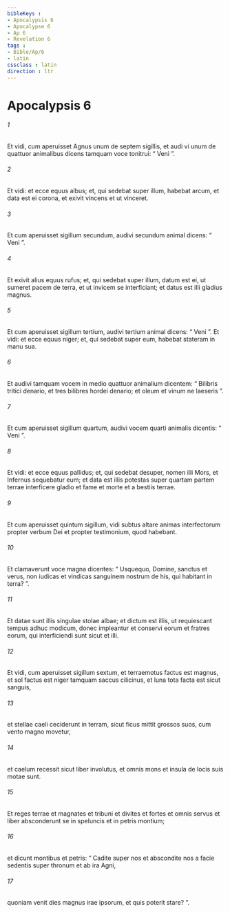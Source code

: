 ```yaml
---
bibleKeys : 
- Apocalypsis 6
- Apocalypse 6
- Ap 6
- Revelation 6
tags : 
- Bible/Ap/6
- latin
cssclass : latin
direction : ltr
---
```


# Apocalypsis 6

###### 1
Et vidi, cum aperuisset Agnus unum de septem sigillis, et audi vi unum de quattuor animalibus dicens tamquam voce tonitrui: “ Veni ”. 
###### 2
Et vidi: et ecce equus albus; et, qui sedebat super illum, habebat arcum, et data est ei corona, et exivit vincens et ut vinceret.
###### 3
Et cum aperuisset sigillum secundum, audivi secundum animal dicens: “ Veni ”. 
###### 4
Et exivit alius equus rufus; et, qui sedebat super illum, datum est ei, ut sumeret pacem de terra, et ut invicem se interficiant; et datus est illi gladius magnus.
###### 5
Et cum aperuisset sigillum tertium, audivi tertium animal dicens: “ Veni ”. Et vidi: et ecce equus niger; et, qui sedebat super eum, habebat stateram in manu sua. 
###### 6
Et audivi tamquam vocem in medio quattuor animalium dicentem: “ Bilibris tritici denario, et tres bilibres hordei denario; et oleum et vinum ne laeseris ”.
###### 7
Et cum aperuisset sigillum quartum, audivi vocem quarti animalis dicentis: “ Veni ”. 
###### 8
Et vidi: et ecce equus pallidus; et, qui sedebat desuper, nomen illi Mors, et Infernus sequebatur eum; et data est illis potestas super quartam partem terrae interficere gladio et fame et morte et a bestiis terrae.
###### 9
Et cum aperuisset quintum sigillum, vidi subtus altare animas interfectorum propter verbum Dei et propter testimonium, quod habebant. 
###### 10
Et clamaverunt voce magna dicentes: “ Usquequo, Domine, sanctus et verus, non iudicas et vindicas sanguinem nostrum de his, qui habitant in terra? ”.
###### 11
Et datae sunt illis singulae stolae albae; et dictum est illis, ut requiescant tempus adhuc modicum, donec impleantur et conservi eorum et fratres eorum, qui interficiendi sunt sicut et illi.
###### 12
Et vidi, cum aperuisset sigillum sextum, et terraemotus factus est magnus, et sol factus est niger tamquam saccus cilicinus, et luna tota facta est sicut sanguis, 
###### 13
et stellae caeli ceciderunt in terram, sicut ficus mittit grossos suos, cum vento magno movetur, 
###### 14
et caelum recessit sicut liber involutus, et omnis mons et insula de locis suis motae sunt. 
###### 15
Et reges terrae et magnates et tribuni et divites et fortes et omnis servus et liber absconderunt se in speluncis et in petris montium; 
###### 16
et dicunt montibus et petris: “ Cadite super nos et abscondite nos a facie sedentis super thronum et ab ira Agni, 
###### 17
quoniam venit dies magnus irae ipsorum, et quis poterit stare? ”.

